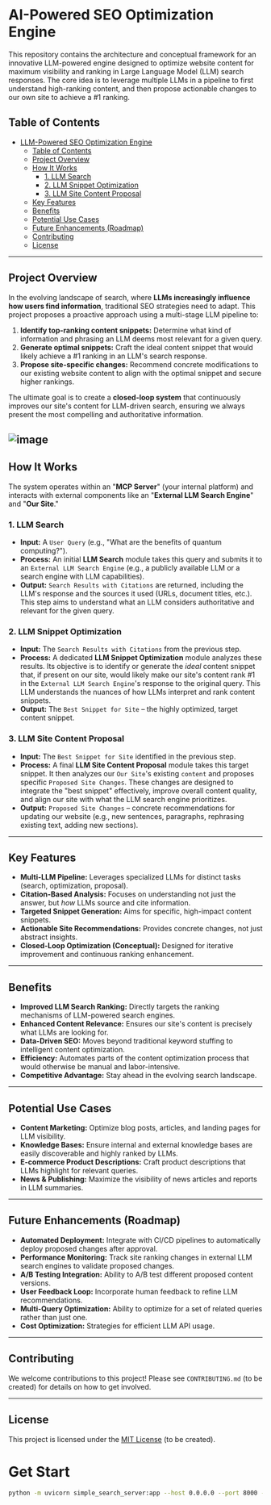 
# AI-Powered SEO Optimization Engine

This repository contains the architecture and conceptual framework for an innovative LLM-powered engine designed to optimize website content for maximum visibility and ranking in Large Language Model (LLM) search responses. The core idea is to leverage multiple LLMs in a pipeline to first understand high-ranking content, and then propose actionable changes to our own site to achieve a #1 ranking.

## Table of Contents

- [LLM-Powered SEO Optimization Engine](#llm-powered-seo-optimization-engine)
  - [Table of Contents](#table-of-contents)
  - [Project Overview](#project-overview)
  - [How It Works](#how-it-works)
    - [1. LLM Search](#1-llm-search)
    - [2. LLM Snippet Optimization](#2-llm-snippet-optimization)
    - [3. LLM Site Content Proposal](#3-llm-site-content-proposal)
  - [Key Features](#key-features)
  - [Benefits](#benefits)
  - [Potential Use Cases](#potential-use-cases)
  - [Future Enhancements (Roadmap)](#future-enhancements-roadmap)
  - [Contributing](#contributing)
  - [License](#license)

---

## Project Overview

In the evolving landscape of search, where **LLMs increasingly influence how users find information**, traditional SEO strategies need to adapt. This project proposes a proactive approach using a multi-stage LLM pipeline to:

1.  **Identify top-ranking content snippets:** Determine what kind of information and phrasing an LLM deems most relevant for a given query.
2.  **Generate optimal snippets:** Craft the ideal content snippet that would likely achieve a #1 ranking in an LLM's search response.
3.  **Propose site-specific changes:** Recommend concrete modifications to our existing website content to align with the optimal snippet and secure higher rankings.

The ultimate goal is to create a **closed-loop system** that continuously improves our site's content for LLM-driven search, ensuring we always present the most compelling and authoritative information.


![image](https://github.com/user-attachments/assets/a6b94e34-1f43-451c-bf14-6ab85613292d)
---

## How It Works

The system operates within an "**MCP Server**" (your internal platform) and interacts with external components like an "**External LLM Search Engine**" and "**Our Site**."

### 1. LLM Search

* **Input:** A `User Query` (e.g., "What are the benefits of quantum computing?").
* **Process:** An initial **LLM Search** module takes this query and submits it to an `External LLM Search Engine` (e.g., a publicly available LLM or a search engine with LLM capabilities).
* **Output:** `Search Results with Citations` are returned, including the LLM's response and the sources it used (URLs, document titles, etc.). This step aims to understand what an LLM considers authoritative and relevant for the given query.

### 2. LLM Snippet Optimization

* **Input:** The `Search Results with Citations` from the previous step.
* **Process:** A dedicated **LLM Snippet Optimization** module analyzes these results. Its objective is to identify or generate the *ideal* content snippet that, if present on our site, would likely make our site's content rank #1 in the `External LLM Search Engine`'s response to the original query. This LLM understands the nuances of how LLMs interpret and rank content snippets.
* **Output:** The `Best Snippet for Site` – the highly optimized, target content snippet.

### 3. LLM Site Content Proposal

* **Input:** The `Best Snippet for Site` identified in the previous step.
* **Process:** A final **LLM Site Content Proposal** module takes this target snippet. It then analyzes our `Our Site`'s existing `content` and proposes specific `Proposed Site Changes`. These changes are designed to integrate the "best snippet" effectively, improve overall content quality, and align our site with what the LLM search engine prioritizes.
* **Output:** `Proposed Site Changes` – concrete recommendations for updating our website (e.g., new sentences, paragraphs, rephrasing existing text, adding new sections).

---

## Key Features

* **Multi-LLM Pipeline:** Leverages specialized LLMs for distinct tasks (search, optimization, proposal).
* **Citation-Based Analysis:** Focuses on understanding not just the answer, but *how* LLMs source and cite information.
* **Targeted Snippet Generation:** Aims for specific, high-impact content snippets.
* **Actionable Site Recommendations:** Provides concrete changes, not just abstract insights.
* **Closed-Loop Optimization (Conceptual):** Designed for iterative improvement and continuous ranking enhancement.

---

## Benefits

* **Improved LLM Search Ranking:** Directly targets the ranking mechanisms of LLM-powered search engines.
* **Enhanced Content Relevance:** Ensures our site's content is precisely what LLMs are looking for.
* **Data-Driven SEO:** Moves beyond traditional keyword stuffing to intelligent content optimization.
* **Efficiency:** Automates parts of the content optimization process that would otherwise be manual and labor-intensive.
* **Competitive Advantage:** Stay ahead in the evolving search landscape.

---

## Potential Use Cases

* **Content Marketing:** Optimize blog posts, articles, and landing pages for LLM visibility.
* **Knowledge Bases:** Ensure internal and external knowledge bases are easily discoverable and highly ranked by LLMs.
* **E-commerce Product Descriptions:** Craft product descriptions that LLMs highlight for relevant queries.
* **News & Publishing:** Maximize the visibility of news articles and reports in LLM summaries.

---

## Future Enhancements (Roadmap)

* **Automated Deployment:** Integrate with CI/CD pipelines to automatically deploy proposed changes after approval.
* **Performance Monitoring:** Track site ranking changes in external LLM search engines to validate proposed changes.
* **A/B Testing Integration:** Ability to A/B test different proposed content versions.
* **User Feedback Loop:** Incorporate human feedback to refine LLM recommendations.
* **Multi-Query Optimization:** Ability to optimize for a set of related queries rather than just one.
* **Cost Optimization:** Strategies for efficient LLM API usage.

---

## Contributing

We welcome contributions to this project! Please see `CONTRIBUTING.md` (to be created) for details on how to get involved.

---

## License

This project is licensed under the [MIT License](LICENSE) (to be created).
# Get Start
```bash
python -m uvicorn simple_search_server:app --host 0.0.0.0 --port 8000 --reload
```

